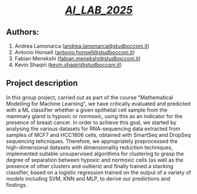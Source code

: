 # <h1 align="center">*<ins>AI_LAB_2025</ins>*</h1>

## Authors:
1. Andrea Lamonarca (andrea.lamonarca@studbocconi.it)
2. Antonio Honsell (antonio.honsell@studbocconi.it)
3. Fabian Menekshi (fabian.menekshi@studbocconi.it)
4. Kevin Shaqiri (kevin.shaqiri@studbocconi.it)

## Project description
In this group project, carried out as part of the course "Mathematical Modelling for Machine Learning", we have critically evaluated and predicted with a ML classifier whether a given epithelial cell sample from the mammary gland is hypoxic or normoxic, using this as an indicator for the presence of breast cancer. In order to achieve this goal, we started by analysing the various datasets for RNA-sequencing data extracted from samples of MCF7 and HCC1806 cells, obtained with SmartSeq and DropSeq sequencing tehcniques. Therefore, we appropriately preprocessed the high-dimensional datasets with dimensionality reduction techniques, implemented suitable unsupervised algorithms for clustering to grasp the degree of separation between hypoxic and normoxic cells (as well as the presence of other clusters and outliers) and finally trained a stacking classifier, based on a logistic regression trained on the output of a variety of models including SVM, KNN and MLP, to derive our predictions and findings.
